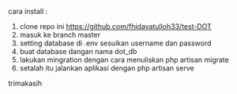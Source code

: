 cara install :

1. clone repo ini https://github.com/fhidayatulloh33/test-DOT
2. masuk ke branch master
3. setting database di .env sesuikan username dan password
4. buat database dangan nama dot_db
5. lakukan mingration dengan cara menuliskan php artisan migrate
6. setalah itu jalankan aplikasi dengan php artisan serve

trimakasih
